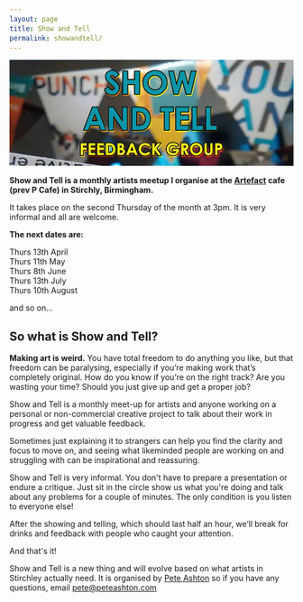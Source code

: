 ```yaml
---
layout: page
title: Show and Tell
permalink: showandtell/
---
```


![](/assets/images/showandtelllowres.jpg)

**Show and Tell is a monthly artists meetup I organise at the [Artefact](http://artefactstirchley.co.uk) cafe (prev P Cafe) in Stirchly, Birmingham.**

It takes place on the second Thursday of the month at 3pm. It is very informal and all are welcome. 

**The next dates are:**

Thurs 13th April  
Thurs 11th May  
Thurs 8th June  
Thurs 13th July  
Thurs 10th August

and so on...

## So what is Show and Tell? 

**Making art is weird.** You have total freedom to do anything you like, but that freedom can be paralysing, especially if you’re making work that’s completely original. How do you know if you’re on the right track? Are you wasting your time? Should you just give up and get a proper job? 

Show and Tell is a monthly meet-up for artists and anyone working on a personal or non-commercial creative project to talk about their work in progress and get valuable feedback.

Sometimes just explaining it to strangers can help you find the clarity and focus to move on, and seeing what likeminded people are working on and struggling with can be inspirational and reassuring.

Show and Tell is very informal. You don't have to prepare a presentation or endure a critique. Just sit in the circle show us what you're doing and talk about any problems for a couple of minutes. The only condition is you listen to everyone else!

After the showing and telling, which should last half an hour, we’ll break for drinks and feedback with people who caught your attention.

And that's it!

Show and Tell is a new thing and will evolve based on what artists in Stirchley actually need. It is organised by [Pete Ashton](http://art.peteashton.com) so if you have any questions, email pete@peteashton.com